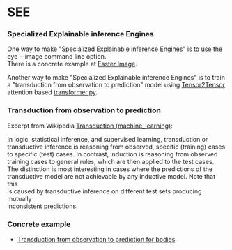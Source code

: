 # SEE

### Specialized Explainable inference Engines

One way to make "Specialized Explainable inference Engines" is to use the  
eye --image command line option.  
There is a concrete example at [Easter Image](https://github.com/josd/fluid/tree/master/image).  

Another way to make "Specialized Explainable inference Engines" is to train  
a "transduction from observation to prediction" model using [Tensor2Tensor](https://github.com/tensorflow/tensor2tensor)  
attention based [transformer.py](https://github.com/tensorflow/tensor2tensor/blob/master/tensor2tensor/models/transformer.py).  

### Transduction from observation to prediction

Excerpt from Wikipedia [Transduction (machine_learning)](https://en.wikipedia.org/wiki/Transduction_(machine_learning)):  

In logic, statistical inference, and supervised learning, transduction or  
transductive inference is reasoning from observed, specific (training) cases  
to specific (test) cases. In contrast, induction is reasoning from observed  
training cases to general rules, which are then applied to the test cases.  
The distinction is most interesting in cases where the predictions of the  
transductive model are not achievable by any inductive model. Note that this  
is caused by transductive inference on different test sets producing mutually  
inconsistent predictions.  

### Concrete example

- [Transduction from observation to prediction for bodies](transduction_bodies/observation_prediction_bodies.ipynb).  
